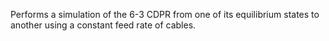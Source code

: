 Performs a simulation of the 6-3 CDPR from one of its equilibrium states to another using a constant feed rate of cables. 
